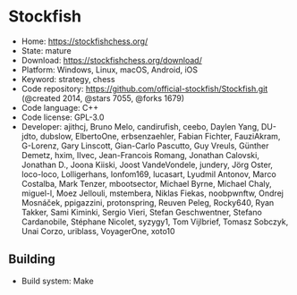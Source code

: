 # Stockfish

- Home: https://stockfishchess.org/
- State: mature
- Download: https://stockfishchess.org/download/
- Platform: Windows, Linux, macOS, Android, iOS
- Keyword: strategy, chess
- Code repository: https://github.com/official-stockfish/Stockfish.git (@created 2014, @stars 7055, @forks 1679)
- Code language: C++
- Code license: GPL-3.0
- Developer: ajithcj, Bruno Melo, candirufish, ceebo, Daylen Yang, DU-jdto, dubslow, ElbertoOne, erbsenzaehler, Fabian Fichter, FauziAkram, G-Lorenz, Gary Linscott, Gian-Carlo Pascutto, Guy Vreuls, Günther Demetz, hxim, IIvec, Jean-Francois Romang, Jonathan Calovski, Jonathan D., Joona Kiiski, Joost VandeVondele, jundery, Jörg Oster, loco-loco, Lolligerhans, lonfom169, lucasart, Lyudmil Antonov, Marco Costalba, Mark Tenzer, mbootsector, Michael Byrne, Michael Chaly, miguel-l, Moez Jellouli, mstembera, Niklas Fiekas, noobpwnftw, Ondrej Mosnáček, ppigazzini, protonspring, Reuven Peleg, Rocky640, Ryan Takker, Sami Kiminki, Sergio Vieri, Stefan Geschwentner, Stefano Cardanobile, Stéphane Nicolet, syzygy1, Tom Vijlbrief, Tomasz Sobczyk, Unai Corzo, uriblass, VoyagerOne, xoto10

## Building

- Build system: Make
